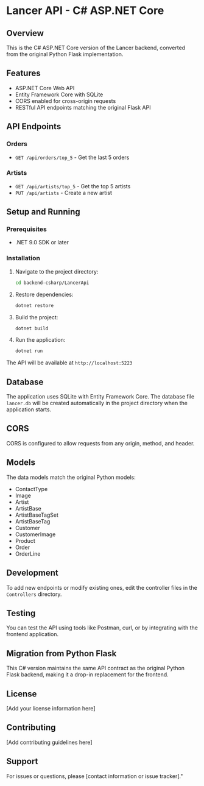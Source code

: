 # Lancer API - C# ASP.NET Core

## Overview

This is the C# ASP.NET Core version of the Lancer backend, converted from the original Python Flask implementation.

## Features

- ASP.NET Core Web API
- Entity Framework Core with SQLite
- CORS enabled for cross-origin requests
- RESTful API endpoints matching the original Flask API

## API Endpoints

### Orders
- `GET /api/orders/top_5` - Get the last 5 orders

### Artists
- `GET /api/artists/top_5` - Get the top 5 artists
- `PUT /api/artists` - Create a new artist

## Setup and Running

### Prerequisites
- .NET 9.0 SDK or later

### Installation

1. Navigate to the project directory:
   ```bash
   cd backend-csharp/LancerApi
   ```

2. Restore dependencies:
   ```bash
   dotnet restore
   ```

3. Build the project:
   ```bash
   dotnet build
   ```

4. Run the application:
   ```bash
   dotnet run
   ```

The API will be available at `http://localhost:5223`

## Database

The application uses SQLite with Entity Framework Core. The database file `lancer.db` will be created automatically in the project directory when the application starts.

## CORS

CORS is configured to allow requests from any origin, method, and header.

## Models

The data models match the original Python models:
- ContactType
- Image
- Artist
- ArtistBase
- ArtistBaseTagSet
- ArtistBaseTag
- Customer
- CustomerImage
- Product
- Order
- OrderLine

## Development

To add new endpoints or modify existing ones, edit the controller files in the `Controllers` directory.

## Testing

You can test the API using tools like Postman, curl, or by integrating with the frontend application.

## Migration from Python Flask

This C# version maintains the same API contract as the original Python Flask backend, making it a drop-in replacement for the frontend.

## License

[Add your license information here]

## Contributing

[Add contributing guidelines here]

## Support

For issues or questions, please [contact information or issue tracker]."

